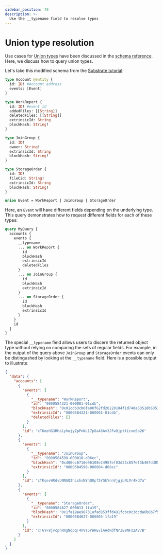 ```yaml
---
sidebar_position: 70
description: >-
  Use the __typename field to resolve types
---
```


# Union type resolution

Use cases for [Union types](/firesquid/basics/schema-file/unions-and-typed-json) have been discussed in the [schema reference](/basics/schema-file). Here, we discuss how to query union types.

Let's take this modified schema from the [Substrate tutorial](/firesquid/tutorials/create-a-simple-squid):

```graphql title="schema.graphql"
type Account @entity {
  id: ID! #Account address
  events: [Event]
}

type WorkReport {
  id: ID! #event id
  addedFiles: [[String]]
  deletedFiles: [[String]]
  extrinsicId: String
  blockHash: String!
}

type JoinGroup {
  id: ID!
  owner: String!
  extrinsicId: String
  blockHash: String!
}

type StorageOrder {
  id: ID!
  fileCid: String!
  extrinsicId: String
  blockHash: String!
}

union Event = WorkReport | JoinGroup | StorageOrder
```
Here, an `Event` will have different fields depending on the underlying type. This query demonstrates how to request different fields for each of these types:

```graphql
query MyQuery {
  accounts {
    events {
      __typename
      ... on WorkReport {
        id
        blockHash
        extrinsicId
        deletedFiles
      }
      ... on JoinGroup {
        id
        blockHash
        extrinsicId
      }
      ... on StorageOrder {
        id
        blockHash
        extrinsicId
      }
    }
    id
  }
}
```

The special `__typename` field allows users to discern the returned object type without relying on comparing the sets of regular fields. For example, in the output of the query above `JoinGroup` and `StorageOrder` events can only be distingushed by looking at the `__typename` field. Here is a possible output to illustrate:

```json
{
  "data": {
    "accounts": [
      {
        "events": [
          {
            "__typename": "WorkReport",
            "id": "0000584321-000001-01cdb",
            "blockHash": "0x01cdb3cb6fa00f62fd20220104f1d740a53518b63517419da8a89325d065562b",
            "extrinsicId": "0000584321-000001-01cdb",
            "deletedFiles": []
          }
        ],
        "id": "cTKmzHG3RHa1yhujyZpPnNL17p8a48Av3JFwDjpttLcxeSo26"
      },
      {
        "events": [
          {
            "__typename": "JoinGroup",
            "id": "0000584598-000010-d06ec",
            "blockHash": "0xd06ec6716e96108e24987ef03d23c857ef3b467dd057d7a32c4e123fe5a8df36",
            "extrinsicId": "0000584598-000004-d06ec"
          }
        ],
        "id": "cTKqevWRdvbNNAQ3hLxhsNYhQ8pf5YGkYnnVjgjLNiVr4kd7a"
      },
      {
        "events": [
          {
            "__typename": "StorageOrder",
            "id": "0000584627-000013-1fa19",
            "blockHash": "0x1fa19ae98731afad853ffd491fcbc0c3dcda6b8b7f5a2d56ac6c4c1eb9e4f95e",
            "extrinsicId": "0000584627-000005-1fa19"
          }
        ],
        "id": "cTGYF8jvcpnRmgNopqT4nVs5rWHEviAAdRdfNrZE8NFz2Av7B"
      }
    ]
  }
}
```
